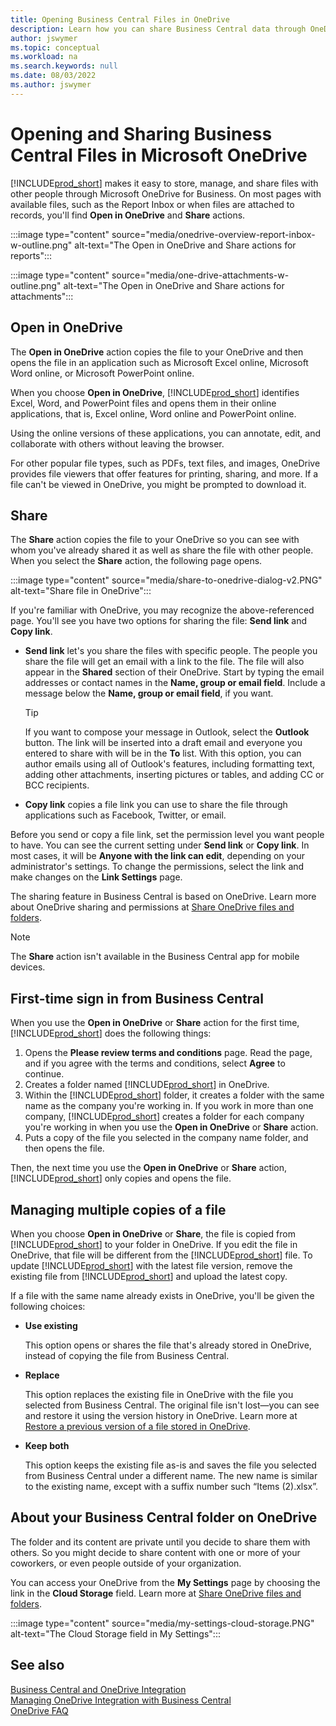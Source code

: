 ```yaml
---
title: Opening Business Central Files in OneDrive
description: Learn how you can share Business Central data through OneDrive for Business.
author: jswymer
ms.topic: conceptual
ms.workload: na
ms.search.keywords: null
ms.date: 08/03/2022
ms.author: jswymer
---
```

# <a name="opening-and-sharing-business-central-files-in-microsoft-onedrive" />Opening and Sharing Business Central Files in Microsoft OneDrive

[!INCLUDE[prod_short](includes/prod_short.md)] makes it easy to store, manage, and share files with other people through Microsoft OneDrive for Business. On most pages with available files, such as the Report Inbox or when files are attached to records, you'll find **Open in OneDrive** and **Share** actions.


:::image type="content" source="media/onedrive-overview-report-inbox-w-outline.png" alt-text="The Open in OneDrive and Share actions for reports":::


:::image type="content" source="media/one-drive-attachments-w-outline.png" alt-text="The Open in OneDrive and Share actions for attachments":::


## <a name="open-in-onedrive" />Open in OneDrive

The **Open in OneDrive** action copies the file to your OneDrive and then opens the file in an application such as Microsoft Excel online, Microsoft Word online, or Microsoft PowerPoint online. 

<!--## Working with different types of files-->

When you choose **Open in OneDrive**, [!INCLUDE[prod_short](includes/prod_short.md)] identifies Excel, Word, and PowerPoint files and opens them in their online applications, that is, Excel online, Word online and PowerPoint online. 

Using the online versions of these applications, you can annotate, edit, and collaborate with others without leaving the browser.

For other popular file types, such as PDFs, text files, and images, OneDrive provides file viewers that offer features for printing, sharing, and more. If a file can't be viewed in OneDrive, you might be prompted to download it.

## <a name="share" />Share

The **Share** action copies the file to your OneDrive so you can see with whom you've already shared it as well as share the file with other people. When you select the **Share** action, the following page opens.

:::image type="content" source="media/share-to-onedrive-dialog-v2.PNG" alt-text="Share file in OneDrive":::

If you're familiar with OneDrive, you may recognize the above-referenced page. You'll see you have two options for sharing the file: **Send link** and **Copy link**.

- **Send link** let's you share the files with specific people. The people you share the file will get an email with a link to the file. The file will also appear in the **Shared** section of their OneDrive. Start by typing the email addresses or contact names in the **Name, group or email field**. Include a message below the  **Name, group or email field**, if you want.

  > [!TIP]
  > If you want to compose your message in Outlook, select the **Outlook** button. The link will be inserted into a draft email and everyone you entered to share with will be in the **To** list. With this option, you can author emails using all of Outlook's features, including formatting text, adding other attachments, inserting pictures or tables, and adding CC or BCC recipients.

- **Copy link** copies a file link you can use to share the file through applications such as Facebook, Twitter, or email. 

Before you send or copy a file link, set the permission level you want people to have. You can see the current setting under **Send link** or **Copy link**. In most cases, it will be **Anyone with the link can edit**, depending on your administrator's settings. To change the permissions, select the link and make changes on the **Link Settings** page.

The sharing feature in Business Central is based on OneDrive. Learn more about OneDrive sharing and permissions at [Share OneDrive files and folders](https://support.microsoft.com/en-us/office/share-onedrive-files-and-folders-9fcc2f7d-de0c-4cec-93b0-a82024800c07).

> [!NOTE]
> The **Share** action isn't available in the Business Central app for mobile devices.

## <a name="first-time-sign-in-from-business-central" />First-time sign in from Business Central

When you use the **Open in OneDrive** or **Share** action for the first time, [!INCLUDE[prod_short](includes/prod_short.md)] does the following things:

1. Opens the **Please review terms and conditions** page. Read the page, and if you agree with the terms and conditions, select **Agree** to continue.
2. Creates a folder named [!INCLUDE[prod_short](includes/prod_short.md)] in OneDrive. 
3. Within the [!INCLUDE[prod_short](includes/prod_short.md)] folder, it creates a folder with the same name as the company you're working in. If you work in more than one company, [!INCLUDE[prod_short](includes/prod_short.md)] creates a folder for each company you're working in when you use the **Open in OneDrive** or **Share** action. 
4. Puts a copy of the file you selected in the company name folder, and then opens the file. 

Then, the next time you use the **Open in OneDrive** or **Share** action, [!INCLUDE[prod_short](includes/prod_short.md)] only copies and opens the file. 

## <a name="managing-multiple-copies-of-a-file" />Managing multiple copies of a file

When you choose **Open in OneDrive** or **Share**, the file is copied from [!INCLUDE[prod_short](includes/prod_short.md)] to your folder in OneDrive. If you edit the file in OneDrive, that file will be different from the [!INCLUDE[prod_short](includes/prod_short.md)] file. To update [!INCLUDE[prod_short](includes/prod_short.md)] with the latest file version, remove the existing file from [!INCLUDE[prod_short](includes/prod_short.md)] and upload the latest copy.

If a file with the same name already exists in OneDrive, you'll be given the following choices:

- **Use existing**

  This option opens or shares the file that's already stored in OneDrive, instead of copying the file from Business Central.
  
- **Replace**
  
  This option replaces the existing file in OneDrive with the file you selected from Business Central. The original file isn't lost&mdash;you can see and restore it using the version history in OneDrive. Learn more at [Restore a previous version of a file stored in OneDrive](https://support.microsoft.com/office/restore-a-previous-version-of-a-file-stored-in-onedrive).

- **Keep both**
 
  This option keeps the existing file as-is and saves the file you selected from Business Central under a different name. The new name is similar to the existing name, except with a suffix number such  “Items (2).xlsx”.

## <a name="about-your-business-central-folder-on-onedrive" />About your Business Central folder on OneDrive

The folder and its content are private until you decide to share them with others. So you might decide to share content with one or more of your coworkers, or even people outside of your organization. 

You can access your OneDrive from the **My Settings** page by choosing the link in the **Cloud Storage** field. Learn more at [Share OneDrive files and folders](https://support.microsoft.com/en-us/office/share-onedrive-files-and-folders-9fcc2f7d-de0c-4cec-93b0-a82024800c07).

:::image type="content" source="media/my-settings-cloud-storage.PNG" alt-text="The Cloud Storage field in My Settings":::

<!--## Extending the Connection to OneDrive
You can create an extension and connect it to... For more information, see...-->

## <a name="see-also" />See also

[Business Central and OneDrive Integration](across-onedrive-overview.md)  
[Managing OneDrive Integration with Business Central](admin-onedrive-integration.md)  
[OneDrive FAQ](admin-onedrive-faq.md)
